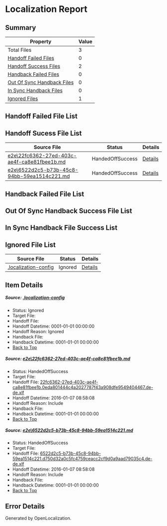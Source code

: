 # <a name='report-top'></a> Localization Report

## Summary
 Property | Value 
 -------- | ----- 
 Total Files | 3
[ Handoff Failed Files ](#handoff-failed-list)| 0
[ Handoff Success Files ](#handoff-success-list)| 2
[ Handback Failed Files ](#handback-failed-list)| 0
[ Out Of Sync Handback Files ](#outofsync-handback-success-list)| 0
[ In Sync Handback Files ](#insync-handback-success-list)| 0
[ Ignored Files ](#ignored-list)| 1

## <a name='handoff-failed-list'></a> Handoff Failed File List

## <a name='handoff-success-list'></a> Handoff Sucess File List
 Source File | Status | Details 
 ----------- | ------ | ------- 
 [e2e\22fc6362-27ed-403c-ae4f-ca8e81fbee1b.md](https://github.com/OpenLocalizationTest/oltest/blob/95f5b323a5c592b00072b2b54091dab09794911b/e2e/22fc6362-27ed-403c-ae4f-ca8e81fbee1b.md) | HandedOffSuccess | [Details](#37e5043166f882985f91825b7524b328be0d43aa1)
 [e2e\6522d2c5-b73b-45c8-94bb-59ea1514c221.md](https://github.com/OpenLocalizationTest/oltest/blob/95f5b323a5c592b00072b2b54091dab09794911b/e2e/6522d2c5-b73b-45c8-94bb-59ea1514c221.md) | HandedOffSuccess | [Details](#b70b8fd74cc98b08905577883d8b60e647bc1b9c2)

## <a name='handback-failed-list'></a> Handback Failed File List

## <a name='outofsync-handback-success-list'></a> Out Of Sync Handback Success File List

## <a name='insync-handback-success-list'></a> In Sync Handback File Success List

## <a name='ignored-list'></a> Ignored File List
 Source File | Status | Details 
 ----------- | ------ | ------- 
 [.localization-config](https://github.com/OpenLocalizationTest/oltest/blob/95f5b323a5c592b00072b2b54091dab09794911b/.localization-config) | Ignored | [Details](#e4725be8631cbe979bbe0fa8b97cd75f1fd41d4d0)

## Item Details
##### <a name='e4725be8631cbe979bbe0fa8b97cd75f1fd41d4d0'></a> Source: [.localization-config](https://github.com/OpenLocalizationTest/oltest/blob/95f5b323a5c592b00072b2b54091dab09794911b/.localization-config)
* Status: Ignored
* Target File: 
* Handoff File: 
* Handoff Datetime: 0001-01-01 00:00:00
* Handoff Reason: Ignored
* Handback File: 
* Handback Datetime: 0001-01-01 00:00:00
* [Back to Top](#report-top)

##### <a name='37e5043166f882985f91825b7524b328be0d43aa1'></a> Source: [e2e\22fc6362-27ed-403c-ae4f-ca8e81fbee1b.md](https://github.com/OpenLocalizationTest/oltest/blob/95f5b323a5c592b00072b2b54091dab09794911b/e2e/22fc6362-27ed-403c-ae4f-ca8e81fbee1b.md)
* Status: HandedOffSuccess
* Target File: 
* Handoff File: [22fc6362-27ed-403c-ae4f-ca8e81fbee1b.0eda801444c4a2027787f43a908dfe9549404467.de-de.xlf](https://github.com/OpenLocalizationTestOrg/olhandoff/blob/7d393fb39ea4bb6845f3a35d5fabfcbf3ce9817e/ol-handoff/OpenLocalizationTestOrg/oltest.de-de/yufeih/22fc6362-27ed-403c-ae4f-ca8e81fbee1b.0eda801444c4a2027787f43a908dfe9549404467.de-de.xlf)
* Handoff Datetime: 2016-01-07 08:58:08
* Handoff Reason: Include
* Handback File: 
* Handback Datetime: 0001-01-01 00:00:00
* [Back to Top](#report-top)

##### <a name='b70b8fd74cc98b08905577883d8b60e647bc1b9c2'></a> Source: [e2e\6522d2c5-b73b-45c8-94bb-59ea1514c221.md](https://github.com/OpenLocalizationTest/oltest/blob/95f5b323a5c592b00072b2b54091dab09794911b/e2e/6522d2c5-b73b-45c8-94bb-59ea1514c221.md)
* Status: HandedOffSuccess
* Target File: 
* Handoff File: [6522d2c5-b73b-45c8-94bb-59ea1514c221.d750d32a0c5fc4759ceacc2cf9d0a9aad79035c4.de-de.xlf](https://github.com/OpenLocalizationTestOrg/olhandoff/blob/7d393fb39ea4bb6845f3a35d5fabfcbf3ce9817e/ol-handoff/OpenLocalizationTestOrg/oltest.de-de/yufeih/6522d2c5-b73b-45c8-94bb-59ea1514c221.d750d32a0c5fc4759ceacc2cf9d0a9aad79035c4.de-de.xlf)
* Handoff Datetime: 2016-01-07 08:58:08
* Handoff Reason: Include
* Handback File: 
* Handback Datetime: 0001-01-01 00:00:00
* [Back to Top](#report-top)


## Error Details

Generated by OpenLocalization.
